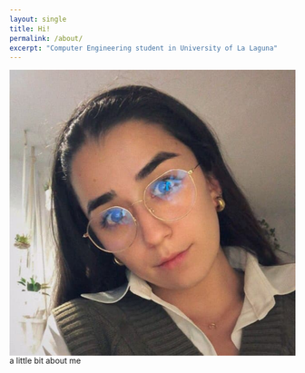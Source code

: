 ```yaml
---
layout: single
title: Hi!
permalink: /about/
excerpt: "Computer Engineering student in University of La Laguna"
---
```


<img style="float: left" width="1000" alt="Portrait" src="../assets/images/portrait.png"> 

a little bit about me